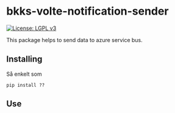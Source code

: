 # bkks-volte-notification-sender

[![License: LGPL v3](https://img.shields.io/badge/License-LGPL%20v3-blue.svg)](https://www.gnu.org/licenses/lgpl-3.0)

This package helps to send data to azure service bus.

## Installing

Så enkelt som

```
pip install ??
```

## Use

